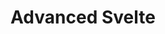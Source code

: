 ---
title: Advanced Svelte
scope: {"prefix":"/src/lib/","name":"src"}
focus: /src/lib/App.svelte
---